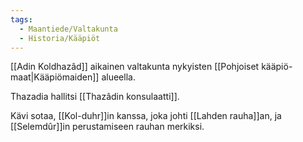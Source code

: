 ```yaml
---
tags:
  - Maantiede/Valtakunta
  - Historia/Kääpiöt
---
```

[[Adin Koldhazâd]] aikainen valtakunta nykyisten [[Pohjoiset kääpiö-maat|Kääpiömaiden]] alueella.

Thazadia hallitsi [[Thazâdin konsulaatti]].

Kävi sotaa, [[Kol-duhr]]in kanssa, joka johti [[Lahden rauha]]an, ja [[Selemdûr]]in perustamiseen rauhan merkiksi.

